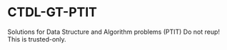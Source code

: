 # CTDL-GT-PTIT
Solutions for Data Structure and Algorithm problems (PTIT)
Do not reup! This is trusted-only.
